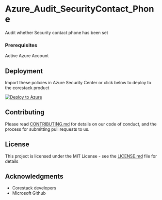 
# Azure_Audit_SecurityContact_Phone

Audit whether Security contact phone has been set

### Prerequisites

Active Azure Account

## Deployment

Import these policies in Azure Security Center or click below to deploy to the corestack product 

[![Deploy to Azure](https://docs.corestack.io/wp-content/uploads/2019/09/deploy-to-corestack.svg)](http://qa.corestack.io/policy?repositories=github&external_redirect=true&name=Azure_Audit_SecurityContact_Phone&engine_type=azure_policy&services=Azure&severity=high&classification=Operation&sub_classification=Standards&url=https://github.com/corestacklabs/Policies.git&path=Azure/Azure_Policy/Azure_Audit_SecurityContact_Phone&recommendation_name=Azure_Audit_SecurityContact_Phone#/tenant)

## Contributing

Please read [CONTRIBUTING.md](https://gist.github.com/karthick-kk/30e4fd3f279492b4f040d5cd569d21d0) for details on our code of conduct, and the process for submitting pull requests to us.

## License

This project is licensed under the MIT License - see the [LICENSE.md](LICENSE.md) file for details

## Acknowledgments

* Corestack developers
* Microsoft Github

